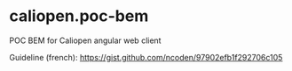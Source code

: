 # caliopen.poc-bem
POC BEM for Caliopen angular web client

Guideline (french): https://gist.github.com/ncoden/97902efb1f292706c105
